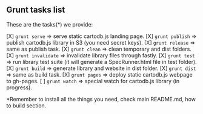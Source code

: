 ## Grunt tasks list

These are the tasks(*) we provide:

[X] ```grunt serve```       => serve static cartodb.js landing page.
[X] ```grunt publish```     => publish cartodb.js library in S3 (you need secret keys).
[X] ```grunt release```     => same as publish task.
[X] ```grunt clean```       => clean temporary and dist folders.
[X] ```grunt invalidate```  => invalidate library files through fastly.
[X] ```grunt test```        => run library test suite (it will generate a SpecRunner.html file in test folder).
[X] ```grunt build```       => generate library and website in dist folder.
[X] ```grunt dist```        => same as build task.
[X] ```grunt pages```       => deploy static cartodb.js webpage to gh-pages.
[ ] ```grunt watch```       => special watch for cartodb.js library (in progress).

*Remember to install all the things you need, check main README.md, how to build section.